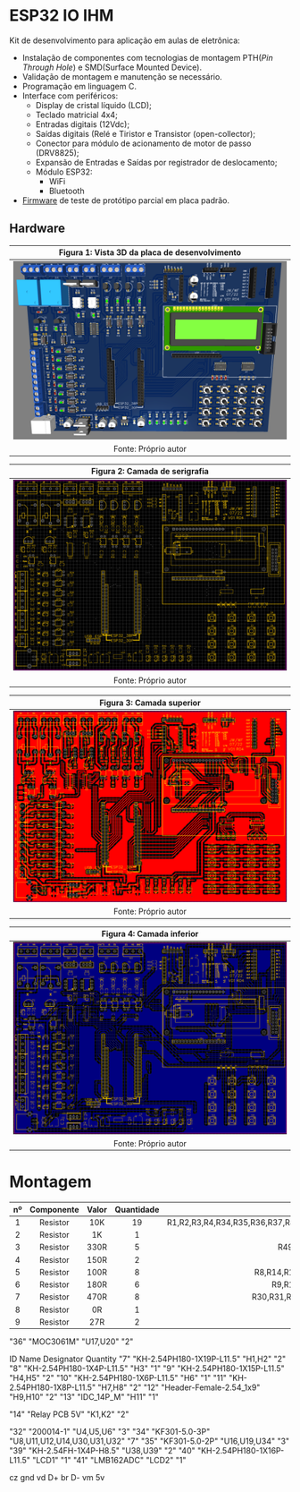 # ESP32 IO IHM

Kit de desenvolvimento para aplicação em aulas de eletrônica: 
* Instalação de componentes com tecnologias de montagem PTH(*Pin Through Hole*) e SMD(Surface Mounted Device).
* Validação de montagem e manutenção se necessário.
* Programação em linguagem C.
* Interface com periféricos:
	* Display de cristal líquido (LCD);
	* Teclado matricial 4x4;
	* Entradas digitais (12Vdc);
	* Saídas digitais (Relé e Tiristor e Transistor (open-collector);
	* Conector para módulo de acionamento de motor de passo (DRV8825);
	* Expansão de Entradas e Saídas por registrador de deslocamento;
	* Módulo ESP32:
		* WiFi
		* Bluetooth
* [Firmware](https://github.com/JoseWRPereira/esp32_io-ihm-prototipo) de teste de protótipo parcial em placa padrão.

## Hardware

| Figura 1: Vista 3D da placa de desenvolvimento |
|:----------------------------------------------:|
|![ESP32 IO Top 3D](https://github.com/JoseWRPereira/esp32_io_ihm/blob/main/img/esp32_IO-top3D.PNG)|
| Fonte: Próprio autor |



| Figura 2: Camada de serigrafia |
|:------------------------------:|
|![ESP32 IO Top Silkscreen](https://github.com/JoseWRPereira/esp32_io_ihm/blob/main/img/esp32_IO-topsilk.PNG)|
| Fonte: Próprio autor |


| Figura 3: Camada superior      |
|:------------------------------:|
|![ESP32 IO Top Layer](https://github.com/JoseWRPereira/esp32_io_ihm/blob/main/img/esp32_IO-toplayer.PNG)|
| Fonte: Próprio autor |


| Figura 4: Camada inferior      |
|:------------------------------:|
|![ESP32 IO Botton layer](https://github.com/JoseWRPereira/esp32_io_ihm/blob/main/img/esp32_IO-botlayer.PNG)|
| Fonte: Próprio autor |




# Montagem

| nº  | Componente | Valor | Quantidade | Referência |
|:---:|:----------:|:-----:|:----------:|:----------:|
| 1   | Resistor   | 10K   | 19         | R1,R2,R3,R4,R34,R35,R36,R37,R42,R43,R44,R45,R54,R10,R16,R22,R27,R13,R21 |
| 2   | Resistor   | 1K    | 1          | R48        | 
| 3   | Resistor   | 330R  | 5          | R49,R51,R50,R24,R29 | 
| 4   | Resistor   | 150R  | 2          | R52,R53 | 
| 5   | Resistor   | 100R  | 8          | R8,R14,R19,R25,R11,R17,R23,R28 |
| 6   | Resistor   | 180R  | 6          | R9,R12,R15,R18,R20,R26 |
| 7   | Resistor   | 470R  | 8          | R30,R31,R32,R33,R38,R40,R41,R39 |
| 8   | Resistor   | 0R    | 1          | R58 |
| 9   | Resistor   | 27R   | 2          | R46,R47 |

<!-- "26"	"0R"	"R55,R56,R57,R59"	"5" // Não Montar - Drive de motor de passo -->
<!-- "17"	"10K"	"R6"	"1" Potenciometro -->
<!-- "16"	"9k1"	"R5"	"1" // divisor de tensão do LCD --> 
<!-- "18"	"760R"	"R7"	"1" // divisor de tensão do LCD -->




<!-- "3"	"470nF"	"C2,C4,C6,C8"	"4" -->
<!-- "6"	"ZMM55-C5V1"	"D4,D5,D6,D7,D8,D9,D10,D11"	"8" -->
<!-- "5"	"LS4148"	"D2,D3,D_L1,D_L2,D_L3,D_L4"	"6" -->
<!-- "15"	"LED-0805_Y"	"LED21,LED22"	"2" -->
<!-- "15"	"LED-0805_R"	"LED17,LED1,LED2,LED3,LED4,LED5,LED6,LED7,LED8" 	"9" -->
<!-- "15"	"LED-0805_G"	"LED9,LED10,LED11,LED12,LED13,LED14,LED15,LED16,LED18,LED19,LED20" 	"11" -->
<!-- "29"	"SN74HC595DR"	"U1,U3,U21,U40"	"4" -->
<!-- "30"	"CD74HC165M"	"U2,U33,U41"	"3" -->
<!-- "27"	"K4-6×6_SMD"	"S1,S2,S3,S4,S5,S6,S7,S8,S9,S10,S11,S13,S14,S15,S16,S12"	"16" -->
<!-- "38"	"AMS1117-3.3_C351784"	"U37"	"1" -->
<!-- "2"	"47uF"	"C1,C3,C5,C7,C9,C10"	"6" *** PAD pequeno 100uF -->
<!-- "1"	"R_3296W_US"	"RP1"	"1" -->
<!-- "4"	"1N4007"	"D1"	"1" -->
"36"	"MOC3061M"	"U17,U20"	"2"
<!-- "33"	"PC817"	"U7,U9,U10,U13,U15,U18,U22,U23,U24,U25,U26,U27,U28,U29"	"14" -->
<!-- "28"	"BC337"	"T1,T2,T3,T4,T5,T6"	"6" -->
<!-- "42"	"BT136"	"Q1,Q2"	"2" -->
<!-- "37"	"LM7805T"	"U35,U36"	"2" -->
<!-- "44"	"USB_B"	"X1"	"1"  -->



ID	Name	Designator	Quantity
"7"	"KH-2.54PH180-1X19P-L11.5"	"H1,H2"	"2"
"8"	"KH-2.54PH180-1X4P-L11.5"	"H3"	"1"
"9"	"KH-2.54PH180-1X15P-L11.5"	"H4,H5"	"2"
"10"	"KH-2.54PH180-1X6P-L11.5"	"H6"	"1"
"11"	"KH-2.54PH180-1X8P-L11.5"	"H7,H8"	"2"
"12"	"Header-Female-2.54_1x9"	"H9,H10"	"2"
"13"	"IDC_14P_M"	"H11"	"1"

"14"	"Relay PCB 5V"	"K1,K2"	"2"


"32"	"200014-1"	"U4,U5,U6"	"3"
"34"	"KF301-5.0-3P"	"U8,U11,U12,U14,U30,U31,U32"	"7"
"35"	"KF301-5.0-2P"	"U16,U19,U34"	"3"
"39"	"KH-2.54FH-1X4P-H8.5"	"U38,U39"	"2"
"40"	"KH-2.54PH180-1X16P-L11.5"	"LCD1"	"1"
"41"	"LMB162ADC"	"LCD2"	"1"

cz gnd
vd D+
br D-
vm 5v


<!-- 
PI3

* Framework web
* Aplicativo Móvel
* Banco de dados
* Script Web (Java script)
* Nuvem
* Acessibilidade
* Controle de versão
* Integração Contínua
* Testes
* API (Consumo e fornecimento)
* Análise de Dados
* IoT 
-->